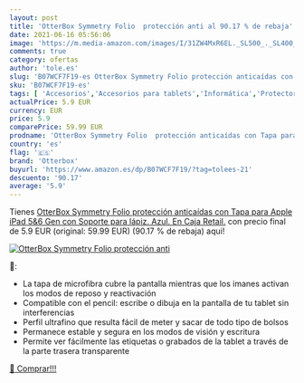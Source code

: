 ```yaml
---
layout: post
title: 'OtterBox Symmetry Folio  protección anti al 90.17 % de rebaja'
date: 2021-06-16 05:56:06
image: 'https://m.media-amazon.com/images/I/31ZW4MxR6EL._SL500_._SL400_.jpg'
comments: true
category: ofertas
author: 'tole.es'
slug: 'B07WCF7F19-es OtterBox Symmetry Folio protección anticaídas con Tapa...'
sku: 'B07WCF7F19-es'
tags: [ 'Accesorios','Accesorios para tablets','Informática','Protectores de pantalla para tablets','apple','ipad','otterbox', ]
actualPrice: 5.9 EUR
currency: EUR
price: 5.9
comparePrice: 59.99 EUR
prodname: 'OtterBox Symmetry Folio  protección anticaídas con Tapa para Apple iPad 5&6 Gen con Soporte para lápiz. Azul. En Caja Retail.'
country: 'es'
flag: '🇪🇸'
brand: 'Otterbox'
buyurl: 'https://www.amazon.es/dp/B07WCF7F19/?tag=tolees-21'
descuento: '90.17'
average: '5.9'
---
```


Tienes [OtterBox Symmetry Folio  protección anticaídas con Tapa para Apple iPad 5&6 Gen con Soporte para lápiz. Azul. En Caja Retail.](https://www.amazon.es/dp/B07WCF7F19/?tag=tolees-21) con precio final de  5.9 EUR (original: 59.99 EUR) (90.17 %  de rebaja) aqui!

[![OtterBox Symmetry Folio  protección anti](https://m.media-amazon.com/images/I/31ZW4MxR6EL._SL500_._SL400_.jpg)](https://www.amazon.es/dp/B07WCF7F19/?tag=tolees-21)

🔎:

- La tapa de microfibra cubre la pantalla mientras que los imanes activan los modos de reposo y reactivación
- Compatible con el pencil: escribe o dibuja en la pantalla de tu tablet sin interferencias
- Perfil ultrafino que resulta fácil de meter y sacar de todo tipo de bolsos
- Permanece estable y segura en los modos de visión y escritura
- Permite ver fácilmente las etiquetas o grabados de la tablet a través de la parte trasera transparente

[🛒 Comprar!!!](https://www.amazon.es/dp/B07WCF7F19/?tag=tolees-21)
